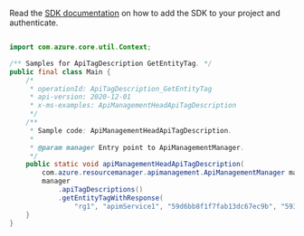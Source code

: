 Read the [SDK documentation](https://github.com/Azure/azure-sdk-for-java/blob/azure-resourcemanager-apimanagement_1.0.0-beta.2/sdk/apimanagement/azure-resourcemanager-apimanagement/README.md) on how to add the SDK to your project and authenticate.

```java

import com.azure.core.util.Context;

/** Samples for ApiTagDescription GetEntityTag. */
public final class Main {
    /*
     * operationId: ApiTagDescription_GetEntityTag
     * api-version: 2020-12-01
     * x-ms-examples: ApiManagementHeadApiTagDescription
     */
    /**
     * Sample code: ApiManagementHeadApiTagDescription.
     *
     * @param manager Entry point to ApiManagementManager.
     */
    public static void apiManagementHeadApiTagDescription(
        com.azure.resourcemanager.apimanagement.ApiManagementManager manager) {
        manager
            .apiTagDescriptions()
            .getEntityTagWithResponse(
                "rg1", "apimService1", "59d6bb8f1f7fab13dc67ec9b", "59306a29e4bbd510dc24e5f9", Context.NONE);
    }
}
```
